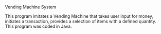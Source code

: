 Vending Machine System

This program imitates a Vending Machine that takes user input for money, initiates a transaction, provides a selection of items with a defined quantity. This program was coded in Java.
